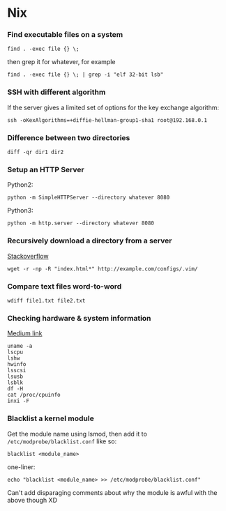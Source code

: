 # Nix

### Find executable files on a system

```
find . -exec file {} \;
```

then grep it for whatever, for example

```
find . -exec file {} \; | grep -i "elf 32-bit lsb"
```

### SSH with different algorithm

If the server gives a limited set of options for the key exchange algorithm:

```
ssh -oKexAlgorithms=+diffie-hellman-group1-sha1 root@192.168.0.1
```

### Difference between two directories

```
diff -qr dir1 dir2
```

### Setup an HTTP Server

Python2:

```
python -m SimpleHTTPServer --directory whatever 8080
```

Python3:

```
python -m http.server --directory whatever 8080
```

### Recursively download a directory from a server

[Stackoverflow](https://stackoverflow.com/questions/273743/using-wget-to-recursively-fetch-a-directory-with-arbitrary-files-in-it)

```
wget -r -np -R "index.html*" http://example.com/configs/.vim/
```

### Compare text files word-to-word

```
wdiff file1.txt file2.txt
```

### Checking hardware & system information

[Medium link](https://medium.com/technology-hits/basic-linux-commands-to-check-hardware-and-system-information-62a4436d40db)

```
uname -a
lscpu
lshw
hwinfo
lsscsi
lsusb
lsblk
df -H
cat /proc/cpuinfo
inxi -F
```

### Blacklist a kernel module

Get the module name using lsmod, then add it to `/etc/modprobe/blacklist.conf` like so:

```
blacklist <module_name>
```

one-liner:

```
echo "blacklist <module_name> >> /etc/modprobe/blacklist.conf"
```

Can't add disparaging comments about why the module is awful with the above though XD
